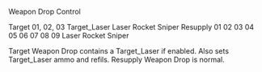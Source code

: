 Weapon Drop Control

Target 01, 02, 03                       Target_Laser Laser Rocket Sniper
Resupply 01 02 03 04 05 06 07 08 09     Laser Rocket Sniper

Target Weapon Drop contains a Target_Laser if enabled. Also sets Target_Laser ammo and refils.
Resupply Weapon Drop is normal.
